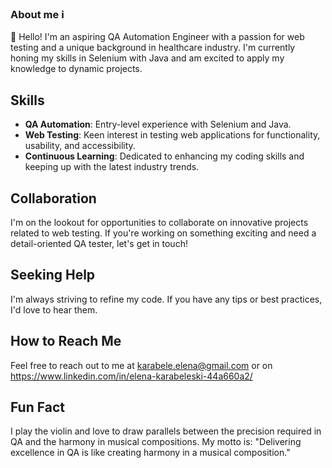### About me ℹ

🔭 Hello! I'm an aspiring QA Automation Engineer with a passion for web testing and a unique background in healthcare industry. I'm currently honing my skills in Selenium with Java and am excited to apply my knowledge to dynamic projects.

## Skills
- **QA Automation**: Entry-level experience with Selenium and Java.
- **Web Testing**: Keen interest in testing web applications for functionality, usability, and accessibility.
- **Continuous Learning**: Dedicated to enhancing my coding skills and keeping up with the latest industry trends.

## Collaboration
I'm on the lookout for opportunities to collaborate on innovative projects related to web testing. If you're working on something exciting and need a detail-oriented QA tester, let's get in touch!

## Seeking Help
I'm always striving to refine my code. If you have any tips or best practices, I'd love to hear them.

## How to Reach Me
Feel free to reach out to me at karabele.elena@gmail.com or on https://www.linkedin.com/in/elena-karabeleski-44a660a2/

## Fun Fact
I play the violin and love to draw parallels between the precision required in QA and the harmony in musical compositions. My motto is: "Delivering excellence in QA is like creating harmony in a musical composition."
